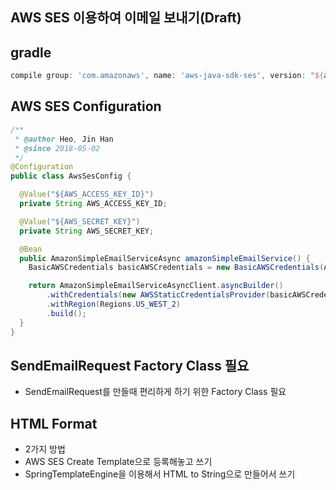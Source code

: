 ## AWS SES 이용하여 이메일 보내기(Draft)

## gradle
```groovy
compile group: 'com.amazonaws', name: 'aws-java-sdk-ses', version: "${awsSesVersion}"
```

## AWS SES Configuration
```java
/**
 * @author Heo, Jin Han
 * @since 2018-05-02
 */
@Configuration
public class AwsSesConfig {

  @Value("${AWS_ACCESS_KEY_ID}")
  private String AWS_ACCESS_KEY_ID;

  @Value("${AWS_SECRET_KEY}")
  private String AWS_SECRET_KEY;

  @Bean
  public AmazonSimpleEmailServiceAsync amazonSimpleEmailService() {
    BasicAWSCredentials basicAWSCredentials = new BasicAWSCredentials(AWS_ACCESS_KEY_ID, AWS_SECRET_KEY);

    return AmazonSimpleEmailServiceAsyncClient.asyncBuilder()
        .withCredentials(new AWSStaticCredentialsProvider(basicAWSCredentials))
        .withRegion(Regions.US_WEST_2)
        .build();
  }
}

```

## SendEmailRequest Factory Class 필요
- SendEmailRequest를 만들때 편리하게 하기 위한 Factory Class 필요

## HTML Format
- 2가지 방법
- AWS SES Create Template으로 등록해놓고 쓰기
- SpringTemplateEngine을 이용해서 HTML to String으로 만들어서 쓰기